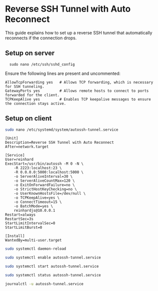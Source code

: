 # Reverse SSH Tunnel with Auto Reconnect

This guide explains how to set up a reverse SSH tunnel that automatically reconnects if the connection drops.

## Setup on server

```
  sudo nano /etc/ssh/sshd_config    
```

Ensure the following lines are present and uncommented:

```
AllowTcpForwarding yes   # Allows TCP forwarding, which is necessary for SSH tunneling.
GatewayPorts yes         # Allows remote hosts to connect to ports forwarded for the client.
TCPKeepAlive yes         # Enables TCP keepalive messages to ensure the connection stays active.
```

## Setup on client

```bash
sudo nano /etc/systemd/system/autossh-tunnel.service
```

```
[Unit]
Description=Reverse SSH Tunnel with Auto Reconnect
After=network.target

[Service]
User=reinhard
ExecStart=/usr/bin/autossh -M 0 -N \
    -R 2223:localhost:23 \
    -R 0.0.0.0:5000:localhost:5000 \
    -o ServerAliveInterval=30 \
    -o ServerAliveCountMax=120 \
    -o ExitOnForwardFailure=no \
    -o StrictHostKeyChecking=no \
    -o UserKnownHostsFile=/dev/null \
    -o TCPKeepAlive=yes \
    -o ConnectTimeout=15 \
    -o BatchMode=yes \
    reinhardjs@10.0.0.1
Restart=always
RestartSec=3s
StartLimitIntervalSec=0
StartLimitBurst=0

[Install]
WantedBy=multi-user.target
```

```bash
sudo systemctl daemon-reload

sudo systemctl enable autossh-tunnel.service

sudo systemctl start autossh-tunnel.service

sudo systemctl status autossh-tunnel.service

journalctl -u autossh-tunnel.service
```
